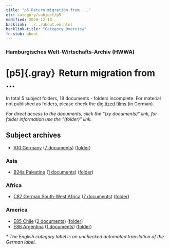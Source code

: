```yaml
---
title: "p5 Return migration from ..."
etr: category/subject/p5
modified: 2020-12-18
backlink: ../../about.en.html
backlink-title: "Category Overview"
fn-stub: about
---
```


### Hamburgisches Welt-Wirtschafts-Archiv (HWWA)
# [p5]{.gray}&#8201; Return migration from ...&#160; 





In total 5 subject folders, 18 documents - folders incomplete.
For material not published as folders, please check the [digitized films](/film/h1_sh) (in German).

_For direct access to the documents, click the "(xy documents)" link, for folder information use the "(folder)" link._

## Subject archives


- [A10 Germany](../../../geo/about.en.html#A10) (<a href="https://dfg-viewer.de/show/?tx_dlf[id]=https://pm20.zbw.eu/mets/sh/1261xx/126128/1459xx/145929/public.mets.en.xml" target="_blank">7 documents</a>) ([folder](http://purl.org/pressemappe20/folder/sh/126128,145929))

### Asia

- [B24a Palestine](../../../geo/about.en.html#B24a) (<a href="https://dfg-viewer.de/show/?tx_dlf[id]=https://pm20.zbw.eu/mets/sh/1411xx/141115/1459xx/145929/public.mets.en.xml" target="_blank">1 documents</a>) ([folder](http://purl.org/pressemappe20/folder/sh/141115,145929))

### Africa

- [C87 German South-West Africa](../../../geo/about.en.html#C87) (<a href="https://dfg-viewer.de/show/?tx_dlf[id]=https://pm20.zbw.eu/mets/sh/1414xx/141450/1459xx/145929/public.mets.en.xml" target="_blank">7 documents</a>) ([folder](http://purl.org/pressemappe20/folder/sh/141450,145929))

### America

- [E85 Chile](../../../geo/about.en.html#E85) (<a href="https://dfg-viewer.de/show/?tx_dlf[id]=https://pm20.zbw.eu/mets/sh/1416xx/141691/1459xx/145929/public.mets.en.xml" target="_blank">2 documents</a>) ([folder](http://purl.org/pressemappe20/folder/sh/141691,145929))
- [E86 Argentina](../../../geo/about.en.html#E86) (<a href="https://dfg-viewer.de/show/?tx_dlf[id]=https://pm20.zbw.eu/mets/sh/1416xx/141692/1459xx/145929/public.mets.en.xml" target="_blank">1 documents</a>) ([folder](http://purl.org/pressemappe20/folder/sh/141692,145929))


_* The English category label is an unchecked automated translation of the German label._

